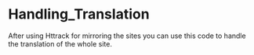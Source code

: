 # Handling_Translation
After using Httrack for mirroring the sites you can use this code to handle the translation of the whole site.
